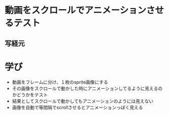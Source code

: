 # 動画をスクロールでアニメーションさせるテスト

## 写経元

[]()

# 学び

- 動画をフレームに分け、１枚のsprite画像にする
- その画像をスクロールで動かした時にアニメーションしてるように見えるのかどうかをテスト
- 結果としてスクロールで動かしてもアニメーションのようには見えない
- 画像を自動で等間隔でscrollさせるとアニメーションっぽく見える
